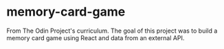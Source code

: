 # memory-card-game

From The Odin Project's curriculum. The goal of this project was to build a memory card game using React and data from an external API.
